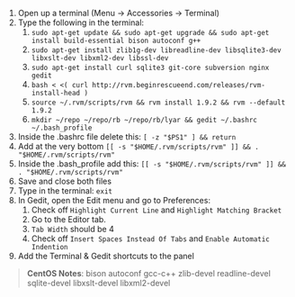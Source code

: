 1. Open up a terminal (Menu -> Accessories -> Terminal)
2. Type the following in the terminal:
    1. `sudo apt-get update && sudo apt-get upgrade && sudo apt-get install build-essential bison autoconf g++`
    2. `sudo apt-get install zlib1g-dev libreadline-dev libsqlite3-dev libxslt-dev libxml2-dev libssl-dev`
    3. `sudo apt-get install curl sqlite3 git-core subversion nginx gedit`
    4. `bash < <( curl http://rvm.beginrescueend.com/releases/rvm-install-head )`
    5. `source ~/.rvm/scripts/rvm && rvm install 1.9.2 && rvm --default 1.9.2`
    6. `mkdir ~/repo ~/repo/rb ~/repo/rb/lyar && gedit ~/.bashrc ~/.bash_profile`
3. Inside the .bashrc file delete this: `[ -z "$PS1" ] && return`
4. Add at the very bottom `[[ -s "$HOME/.rvm/scripts/rvm" ]] && . "$HOME/.rvm/scripts/rvm"`
5. Inside the .bash_profile add this: `[[ -s "$HOME/.rvm/scripts/rvm" ]] && . "$HOME/.rvm/scripts/rvm"`
6. Save and close both files
7. Type in the terminal: `exit`
8. In Gedit, open the Edit menu and go to Preferences:
    1. Check off `Highlight Current Line` and `Highlight Matching Bracket`
    2. Go to the Editor tab.
    3. `Tab Width` should be 4
    4. Check off `Insert Spaces Instead Of Tabs` and `Enable Automatic Indention`
9. Add the Terminal & Gedit shortcuts to the panel

> **CentOS Notes**: bison autoconf gcc-c++ zlib-devel readline-devel sqlite-devel libxslt-devel libxml2-devel
